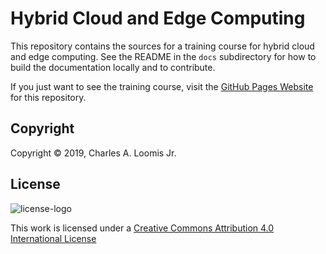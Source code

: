 # Hybrid Cloud and Edge Computing

This repository contains the sources for a training course for hybrid
cloud and edge computing. See the README in the `docs` subdirectory
for how to build the documentation locally and to contribute.

If you just want to see the training course, visit the [GitHub Pages
Website](https://loomis.github.io/connected-edge/) for this
repository.

## Copyright

Copyright &copy; 2019, Charles A. Loomis Jr.

## License

![license-logo](/docs/assets/cc-license.png)

This work is licensed under a [Creative Commons Attribution 4.0
International
License](href="http://creativecommons.org/licenses/by/4.0/")
